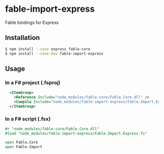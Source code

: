 # fable-import-express

Fable bindings for Express

## Installation

```sh
$ npm install --save express fable-core
$ npm install --save-dev fable-import-express
```

## Usage

### In a F# project (.fsproj)

```xml
  <ItemGroup>
    <Reference Include="node_modules/fable-core/Fable.Core.dll" />
    <Compile Include="node_modules/fable-import-express/Fable.Import.Express.fs" />
  </ItemGroup>
```

### In a F# script (.fsx)

```fsharp
#r "node_modules/fable-core/Fable.Core.dll"
#load "node_modules/fable-import-express/Fable.Import.Express.fs"

open Fable.Core
open Fable.Import
```
